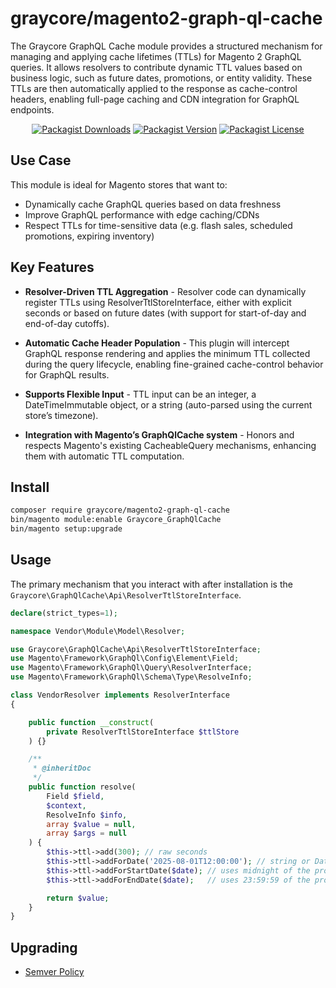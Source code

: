 # graycore/magento2-graph-ql-cache

The Graycore GraphQL Cache module provides a structured mechanism for managing and applying cache lifetimes (TTLs) for Magento 2 GraphQL queries. It allows resolvers to contribute dynamic TTL values based on business logic, such as future dates, promotions, or entity validity. These TTLs are then automatically applied to the response as cache-control headers, enabling full-page caching and CDN integration for GraphQL endpoints.

<div align="center">

[![Packagist Downloads](https://img.shields.io/packagist/dm/graycore/magento2-graph-ql-cache?color=blue)](https://packagist.org/packages/graycore/magento2-graph-ql-cache/stats)
[![Packagist Version](https://img.shields.io/packagist/v/graycore/magento2-graph-ql-cache?color=blue)](https://packagist.org/packages/graycore/magento2-graph-ql-cache)
[![Packagist License](https://img.shields.io/packagist/l/graycore/magento2-graph-ql-cache)](https://github.com/graycoreio/magento2-graph-ql-cache/blob/main/LICENSE)

</div>

## Use Case

This module is ideal for Magento stores that want to:

- Dynamically cache GraphQL queries based on data freshness
- Improve GraphQL performance with edge caching/CDNs
- Respect TTLs for time-sensitive data (e.g. flash sales, scheduled promotions, expiring inventory)

## Key Features

- **Resolver-Driven TTL Aggregation** - Resolver code can dynamically register TTLs using ResolverTtlStoreInterface, either with explicit seconds or based on future dates (with support for start-of-day and end-of-day cutoffs).

- **Automatic Cache Header Population** - This plugin will intercept GraphQL response rendering and applies the minimum TTL collected during the query lifecycle, enabling fine-grained cache-control behavior for GraphQL results.

- **Supports Flexible Input** - TTL input can be an integer, a DateTimeImmutable object, or a string (auto-parsed using the current store’s timezone).

- **Integration with Magento’s GraphQlCache system** - Honors and respects Magento's existing CacheableQuery mechanisms, enhancing them with automatic TTL computation.

## Install

```bash
composer require graycore/magento2-graph-ql-cache
bin/magento module:enable Graycore_GraphQlCache
bin/magento setup:upgrade
```

## Usage

The primary mechanism that you interact with after installation is the `Graycore\GraphQlCache\Api\ResolverTtlStoreInterface`.

```php
declare(strict_types=1);

namespace Vendor\Module\Model\Resolver;

use Graycore\GraphQlCache\Api\ResolverTtlStoreInterface;
use Magento\Framework\GraphQl\Config\Element\Field;
use Magento\Framework\GraphQl\Query\ResolverInterface;
use Magento\Framework\GraphQl\Schema\Type\ResolveInfo;

class VendorResolver implements ResolverInterface
{

    public function __construct(
        private ResolverTtlStoreInterface $ttlStore
    ) {}

    /**
     * @inheritDoc
     */
    public function resolve(
        Field $field,
        $context,
        ResolveInfo $info,
        array $value = null,
        array $args = null
    ) {
        $this->ttl->add(300); // raw seconds
        $this->ttl->addForDate('2025-08-01T12:00:00'); // string or DateTimeImmutable
        $this->ttl->addForStartDate($date); // uses midnight of the provided date
        $this->ttl->addForEndDate($date);   // uses 23:59:59 of the provided date

        return $value;
    }
}
```


## Upgrading

* [Semver Policy](https://semver.org/)
